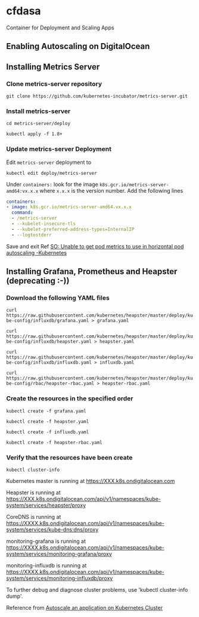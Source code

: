# cfdasa
Container for Deployment and Scaling Apps

## Enabling Autoscaling on DigitalOcean

## Installing Metrics Server

### Clone metrics-server repository
`git clone https://github.com/kubernetes-incubator/metrics-server.git`

### Install metrics-server
`cd metrics-server/deploy`

`kubectl apply -f 1.8+`

### Update metrics-server Deployment
Edit `metrics-server` deployment to 

`kubectl edit deploy/metrics-server`

Under `containers:` look for the image `k8s.gcr.io/metrics-server-amd64:vx.x.x` where `x.x.x` is the version number. Add the following lines

```yaml
containers:
- image: k8s.gcr.io/metrics-server-amd64.vx.x.x
  command:
  - /metrics-server
  - --kubelet-insecure-tls
  - --kubelet-preferred-address-types=InternalIP
  - --logtostderr
```

Save and exit
Ref [SO: Unable to get pod metrics to use in horizontal pod autoscaling -Kubernetes](https://stackoverflow.com/questions/53538012/unable-to-get-pod-metrics-to-use-in-horizontal-pod-autoscaling-kubernetes)

## Installing Grafana, Prometheus and Heapster (deprecating :-))
### Download the following YAML files
`curl https://raw.githubusercontent.com/kubernetes/heapster/master/deploy/kube-config/influxdb/grafana.yaml > grafana.yaml`

`curl https://raw.githubusercontent.com/kubernetes/heapster/master/deploy/kube-config/influxdb/heapster.yaml > heapster.yaml`

`curl https://raw.githubusercontent.com/kubernetes/heapster/master/deploy/kube-config/influxdb/influxdb.yaml > influxdb.yaml`

`curl https://raw.githubusercontent.com/kubernetes/heapster/master/deploy/kube-config/rbac/heapster-rbac.yaml > heapster-rbac.yaml`

### Create the resources in the specified order 
`kubectl create -f grafana.yaml`

`kubectl create -f heapster.yaml`

`kubectl create -f influxdb.yaml`

`kubectl create -f heapster-rbac.yaml`

### Verify that the resources have been create
`kubectl cluster-info`

Kubernetes master is running at https://XXX.k8s.ondigitalocean.com

Heapster is running at https://XXX.k8s.ondigitalocean.com/api/v1/namespaces/kube-system/services/heapster/proxy

CoreDNS is running at https://XXXX.k8s.ondigitalocean.com/api/v1/namespaces/kube-system/services/kube-dns:dns/proxy

monitoring-grafana is running at https://XXXX.k8s.ondigitalocean.com/api/v1/namespaces/kube-system/services/monitoring-grafana/proxy

monitoring-influxdb is running at https://XXXX.k8s.ondigitalocean.com/api/v1/namespaces/kube-system/services/monitoring-influxdb/proxy

To further debug and diagnose cluster problems, use 'kubectl cluster-info dump'.

Reference from [Autoscale an application on Kubernetes Cluster](https://developer.ibm.com/tutorials/autoscale-application-on-kubernetes-cluster)
